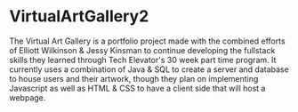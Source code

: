 # VirtualArtGallery2

The Virtual Art Gallery is a portfolio project made with the combined efforts of Elliott Wilkinson & Jessy Kinsman to continue developing the fullstack skills they learned through Tech Elevator's 30 week part time program.  It currently uses a combination of Java & SQL to create a server and database to house users and their artwork, though they plan on implementing Javascript as well as HTML & CSS to have a client side that will host a webpage. 
